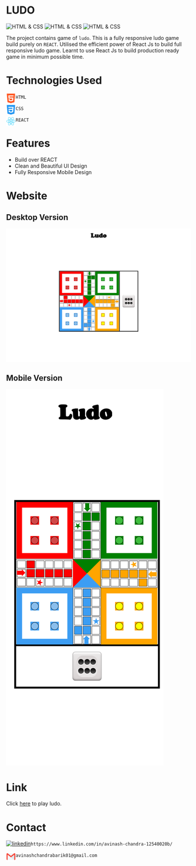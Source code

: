 # **LUDO**
![HTML & CSS](https://img.shields.io/badge/Chrome-v106.0-blue)
![HTML & CSS](https://img.shields.io/badge/HTML-CSS-green)
![HTML & CSS](https://img.shields.io/badge/React%20Js-v18.2.0-red)

The project contains game of `ludo`. This is a fully responsive ludo game build purely on `REACT`. Utilised the efficient power of React Js to build full responsive ludo game. Learnt to use React Js to build production ready game in minimum possible time.


# Technologies Used
<img align="left" alt="HTML5" width="26px" src="./ludo-image/readmeAssets/html-5.png" /> `HTML`


<img align="left" alt="CSS3" width="26px" src="./ludo-image/readmeAssets/css-3.png" /> `CSS`


<img align="left" alt="Tailwind CSS" width="26px" src="./ludo-image/readmeAssets/logo512.png" /> `REACT`
# Features
 - Build over REACT
 - Clean and Beautiful UI Design
 - Fully Responsive Mobile Design
 # Website
 ## Desktop Version
 ![](ludo-image/Screenshots/desktop_version.png)
 ## Mobile Version
 ![](ludo-image/Screenshots/mobile_version.png)
 # Link
 Click [here]([quora.com/profile/Ashish-Kulkarni-100](https://avinashchandra043.github.io/ludo/)) to play ludo. 
 # Contact
 [![linkedin](https://img.shields.io/badge/linkedin-0A66C2?style=for-the-badge&logo=linkedin&logoColor=white)](https://www.linkedin.com/in/avinash-chandra-12540020b/)`https://www.linkedin.com/in/avinash-chandra-12540020b/`
 
 
<img align="left" alt="gmail" width="26px" src="./ludo-image/readmeAssets/gmail.webp" /> `avinashchandrabarik01@gmail.com`
